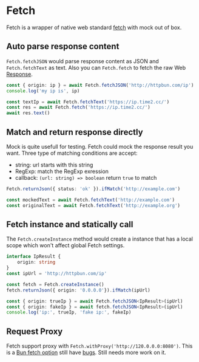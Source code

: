 # Fetch

Fetch is a wrapper of native web standard [fetch](https://developer.mozilla.org/en-US/docs/Web/API/fetch) with mock out of box.

## Auto parse response content

`Fetch.fetchJSON` would parse response content as JSON and `Fetch.fetchText` as text. Also you can `Fetch.fetch` to fetch the raw Web [Response](https://developer.mozilla.org/en-US/docs/Web/API/Response).

```typescript
const { origin: ip } = await Fetch.fetchJSON('http://httpbun.com/ip')
console.log('my ip is', ip)

const textIp = await Fetch.fetchText('https://ip.time2.cc/')
const res = await Fetch.fetch('https://ip.time2.cc/')
await res.text()
```

## Match and return response directly
Mock is quite usefull for testing. Fetch could mock the response result you want.
Three type of matching conditions are accept:

- string: url starts with this string
- RegExp: match the RegExp exression 
- callback: `(url: string) => boolean` return `true` to match

```typescript
Fetch.returnJson({ status: 'ok' }).ifMatch('http://example.com')

const mockedText = await Fetch.fetchText('http://example.com')
const originalText = await Fetch.fetchText('http://example.org')
```

## Fetch instance and statically call

The `Fetch.createInstance` method would create a instance 
that has a local scope which won't affect global Fetch settings.

```typescript
interface IpResult {
    origin: string
}
const ipUrl = 'http://httpbun.com/ip'

const fetch = Fetch.createInstance()
fetch.returnJson({ origin: '0.0.0.0'}).ifMatch(ipUrl)

const { origin: trueIp } = await Fetch.fetchJSON<IpResult>(ipUrl)
const { origin: fakeIp } = await fetch.fetchJSON<IpResult>(ipUrl)
console.log('ip:', trueIp, 'fake ip:', fakeIp)
```

## Request Proxy

Fetch support proxy with `Fetch.withProxy('http://120.0.0.0:8080')`.
This is a [Bun fetch option](https://github.com/oven-sh/bun/issues/1829) still have [bugs](https://github.com/shiny/Wilson/issues/1).
Still needs more work on it.
